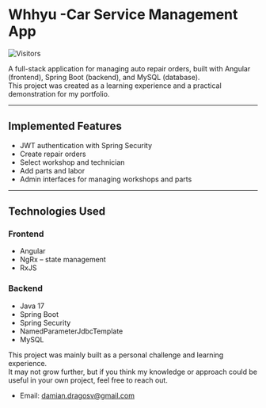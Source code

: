 # Whhyu -Car Service  Management App
![Visitors](https://api.visitorbadge.io/api/visitors?path=https%3A%2F%2Fgithub.com%2Fdamdravic%2FserviceAuto&label=visitors&labelColor=%23697689&countColor=%23d9e3f0&labelStyle=upper)


A full-stack application for managing auto repair orders, built with Angular (frontend), Spring Boot (backend), and MySQL (database).  
This project was created as a learning experience and a practical demonstration for my portfolio.

---

##  Implemented Features

- JWT authentication with Spring Security  
- Create repair orders  
- Select workshop and technician  
- Add parts and labor  
- Admin interfaces for managing workshops and parts

---

##  Technologies Used

###  Frontend
- Angular  
- NgRx – state management  
- RxJS  

###  Backend
- Java 17  
- Spring Boot  
- Spring Security  
- NamedParameterJdbcTemplate  
- MySQL  

This project was mainly built as a personal challenge and learning experience.  
It may not grow further, but if you think my knowledge or approach could be useful in your own project, feel free to reach out.
- Email: damian.dragosv@gmail.com 
